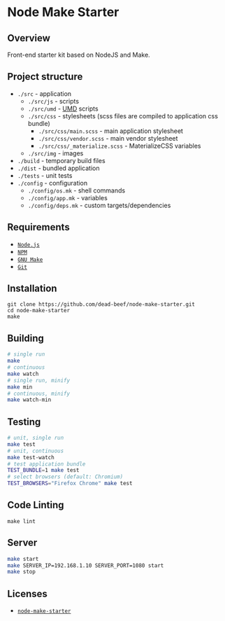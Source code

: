 # Node Make Starter

## Overview

Front-end starter kit based on NodeJS and Make.

## Project structure

* `./src` - application
  * `./src/js` - scripts
  * `./src/umd` - [UMD](https://github.com/umdjs/umd) scripts
  * `./src/css` - stylesheets (scss files are compiled to application css bundle)
    * `./src/css/main.scss` - main application stylesheet
    * `./src/css/vendor.scss` - main vendor stylesheet
    * `./src/css/_materialize.scss` - MaterializeCSS variables
  * `./src/img` - images
* `./build` - temporary build files
* `./dist` - bundled application
* `./tests` - unit tests
* `./config` - configuration
  * `./config/os.mk` - shell commands
  * `./config/app.mk` - variables
  * `./config/deps.mk` - custom targets/dependencies

## Requirements

- [`Node.js`](https://nodejs.org/)
- [`NPM`](https://nodejs.org/)
- [`GNU Make`](https://www.gnu.org/software/make/)
- [`Git`](https://git-scm.com/)

## Installation

```
git clone https://github.com/dead-beef/node-make-starter.git
cd node-make-starter
make
```

## Building
```bash
# single run
make
# continuous
make watch
# single run, minify
make min
# continuous, minify
make watch-min
```

## Testing
```bash
# unit, single run
make test
# unit, continuous
make test-watch
# test application bundle
TEST_BUNDLE=1 make test
# select browsers (default: Chromium)
TEST_BROWSERS="Firefox Chrome" make test
```
## Code Linting

```
make lint
```

## Server

```bash
make start
make SERVER_IP=192.168.1.10 SERVER_PORT=1080 start
make stop
```

## Licenses

* [`node-make-starter`](LICENSE)
